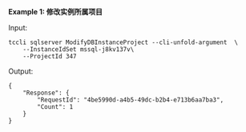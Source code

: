 **Example 1: 修改实例所属项目**



Input: 

```
tccli sqlserver ModifyDBInstanceProject --cli-unfold-argument  \
    --InstanceIdSet mssql-j8kv137v\
    --ProjectId 347
```

Output: 
```
{
    "Response": {
        "RequestId": "4be5990d-a4b5-49dc-b2b4-e713b6aa7ba3",
        "Count": 1
    }
}
```

